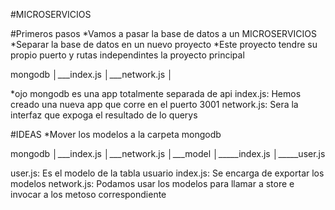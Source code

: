 #MICROSERVICIOS

#Primeros pasos
*Vamos a pasar la base de datos a un MICROSERVICIOS
*Separar la base de datos en un nuevo proyecto
*Este proyecto tendre su propio puerto y rutas independintes la proyecto principal

mongodb
│___index.js
│___network.js
│

*ojo mongodb es una app totalmente separada de api
index.js: Hemos creado una nueva app que corre en el puerto 3001
network.js: Sera la interfaz que expoga el resultado de lo querys

#IDEAS
*Mover los modelos a la carpeta mongodb

mongodb
│___index.js
│___network.js
│___model
│_____index.js
│_____user.js

user.js: Es el modelo de la tabla usuario
index.js: Se encarga de exportar los modelos
network.js: Podamos usar los modelos para llamar a store e invocar a los metoso correspondiente